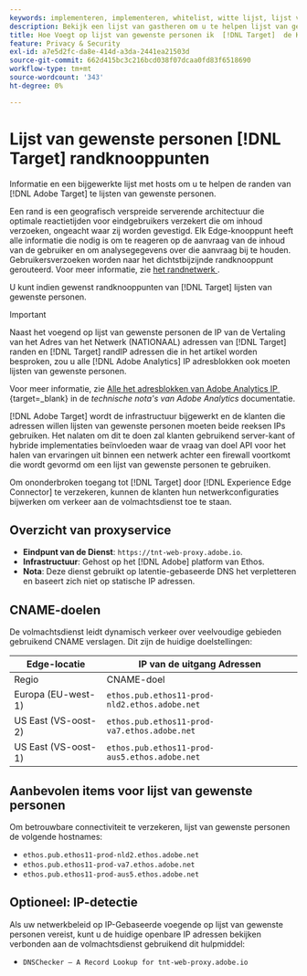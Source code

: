 ```yaml
---
keywords: implementeren, implementeren, whitelist, witte lijst, lijst van gewenste personen, lijst van gewenste personen, edge, edges, $9
description: Bekijk een lijst van gastheren om u te helpen lijst van gewenste personen  [!DNL Adobe Target]  randen (geografisch verdeelde het dienen knopen die optimale reactietijden eind - gebruikers verzekeren).
title: Hoe Voegt op lijst van gewenste personen ik  [!DNL Target]  de Knooppunten van Edge?
feature: Privacy & Security
exl-id: a7e5d2fc-da8e-414d-a3da-2441ea21503d
source-git-commit: 662d415bc3c216bcd038f07dcaa0fd83f6518690
workflow-type: tm+mt
source-wordcount: '343'
ht-degree: 0%

---
```


# Lijst van gewenste personen [!DNL Target] randknooppunten

Informatie en een bijgewerkte lijst met hosts om u te helpen de randen van [!DNL Adobe Target] te lijsten van gewenste personen.

Een rand is een geografisch verspreide serverende architectuur die optimale reactietijden voor eindgebruikers verzekert die om inhoud verzoeken, ongeacht waar zij worden gevestigd. Elk Edge-knooppunt heeft alle informatie die nodig is om te reageren op de aanvraag van de inhoud van de gebruiker en om analysegegevens over die aanvraag bij te houden. Gebruikersverzoeken worden naar het dichtstbijzijnde randknooppunt gerouteerd. Voor meer informatie, zie [&#x200B; het randnetwerk &#x200B;](https://experienceleague.adobe.com/docs/target/using/introduction/how-target-works.html#concept_0AE2ED8E9DE64288A8B30FCBF1040934).

U kunt indien gewenst randknooppunten van [!DNL Target] lijsten van gewenste personen.

>[!IMPORTANT]
>
>Naast het voegend op lijst van gewenste personen de IP van de Vertaling van het Adres van het Netwerk (NATIONAAL) adressen van [!DNL Target] randen en [!DNL Target] randIP adressen die in het artikel worden besproken, zou u alle [!DNL Adobe Analytics] IP adresblokken ook moeten lijsten van gewenste personen.
>
>Voor meer informatie, zie [&#x200B; Alle het adresblokken van Adobe Analytics IP &#x200B;](https://experienceleague.adobe.com/docs/analytics/technotes/ip-addresses.html?lang=en#all-adobe-analytics-ip-address-blocks){target=_blank} in de *technische nota&#39;s van Adobe Analytics* documentatie.
>
>[!DNL Adobe Target] wordt de infrastructuur bijgewerkt en de klanten die adressen willen lijsten van gewenste personen moeten beide reeksen IPs gebruiken. Het nalaten om dit te doen zal klanten gebruikend server-kant of hybride implementaties beïnvloeden waar de vraag van doel API voor het halen van ervaringen uit binnen een netwerk achter een firewall voortkomt die wordt gevormd om een lijst van gewenste personen te gebruiken.

Om ononderbroken toegang tot [!DNL Target] door [!DNL Experience Edge Connector] te verzekeren, kunnen de klanten hun netwerkconfiguraties bijwerken om verkeer aan de volmachtsdienst toe te staan.

## Overzicht van proxyservice

* **Eindpunt van de Dienst**: `https://tnt-web-proxy.adobe.io`.
* **Infrastructuur**: Gehost op het [!DNL Adobe] platform van Ethos.
* **Nota**: Deze dienst gebruikt op latentie-gebaseerde DNS het verpletteren en baseert zich niet op statische IP adressen.

## CNAME-doelen

De volmachtsdienst leidt dynamisch verkeer over veelvoudige gebieden gebruikend CNAME verslagen. Dit zijn de huidige doelstellingen:

| Edge-locatie | IP van de uitgang Adressen |
| --- | --- |
| Regio | CNAME-doel |
| Europa (EU-west-1) | `ethos.pub.ethos11-prod-nld2.ethos.adobe.net` |
| US East (VS-oost-2) | `ethos.pub.ethos11-prod-va7.ethos.adobe.net` |
| US East (VS-oost-1) | `ethos.pub.ethos11-prod-aus5.ethos.adobe.net` |

## Aanbevolen items voor lijst van gewenste personen

Om betrouwbare connectiviteit te verzekeren, lijst van gewenste personen de volgende hostnames:

* `ethos.pub.ethos11-prod-nld2.ethos.adobe.net`
* `ethos.pub.ethos11-prod-va7.ethos.adobe.net`
* `ethos.pub.ethos11-prod-aus5.ethos.adobe.net`

## Optioneel: IP-detectie

Als uw netwerkbeleid op IP-Gebaseerde voegende op lijst van gewenste personen vereist, kunt u de huidige openbare IP adressen bekijken verbonden aan de volmachtsdienst gebruikend dit hulpmiddel:

* `DNSChecker – A Record Lookup for tnt-web-proxy.adobe.io`